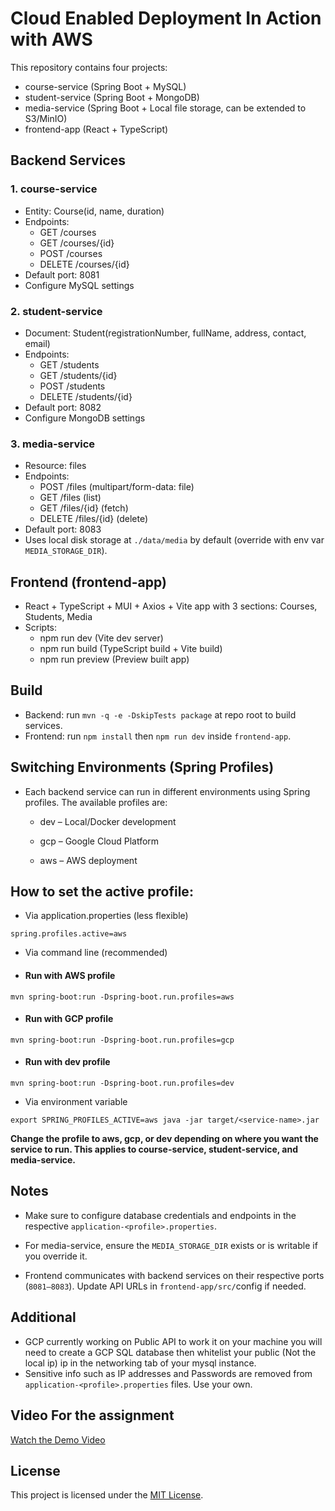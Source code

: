 # Cloud Enabled Deployment In Action with AWS

This repository contains four projects:

- course-service (Spring Boot + MySQL)
- student-service (Spring Boot + MongoDB)
- media-service (Spring Boot + Local file storage, can be extended to S3/MinIO)
- frontend-app (React + TypeScript)

## Backend Services

### 1. course-service
- Entity: Course(id, name, duration)
- Endpoints:
  - GET /courses
  - GET /courses/{id}
  - POST /courses
  - DELETE /courses/{id}
- Default port: 8081
- Configure MySQL settings

### 2. student-service
- Document: Student(registrationNumber, fullName, address, contact, email)
- Endpoints:
  - GET /students
  - GET /students/{id}
  - POST /students
  - DELETE /students/{id}
- Default port: 8082
- Configure MongoDB settings

### 3. media-service
- Resource: files
- Endpoints:
  - POST /files (multipart/form-data: file)
  - GET /files (list)
  - GET /files/{id} (fetch)
  - DELETE /files/{id} (delete)
- Default port: 8083
- Uses local disk storage at `./data/media` by default (override with env var `MEDIA_STORAGE_DIR`).

## Frontend (frontend-app)
- React + TypeScript + MUI + Axios + Vite app with 3 sections: Courses, Students, Media
- Scripts:
  - npm run dev (Vite dev server)
  - npm run build (TypeScript build + Vite build)
  - npm run preview (Preview built app)

## Build

- Backend: run `mvn -q -e -DskipTests package` at repo root to build services.
- Frontend: run `npm install` then `npm run dev` inside `frontend-app`.

## Switching Environments (Spring Profiles)

- Each backend service can run in different environments using Spring profiles. The available profiles are:

  - dev – Local/Docker development

  - gcp – Google Cloud Platform

  - aws – AWS deployment

## How to set the active profile:

- Via application.properties (less flexible)

`spring.profiles.active=aws`


- Via command line (recommended)

- #### Run with AWS profile
`mvn spring-boot:run -Dspring-boot.run.profiles=aws`

- #### Run with GCP profile
`mvn spring-boot:run -Dspring-boot.run.profiles=gcp`

- #### Run with dev profile
`mvn spring-boot:run -Dspring-boot.run.profiles=dev`


- Via environment variable

`export SPRING_PROFILES_ACTIVE=aws
java -jar target/<service-name>.jar`


**Change the profile to aws, gcp, or dev depending on where you want the service to run. This applies to course-service, student-service, and media-service.**

## **Notes**

- Make sure to configure database credentials and endpoints in the respective `application-<profile>.properties`.

- For media-service, ensure the `MEDIA_STORAGE_DIR` exists or is writable if you override it.

- Frontend communicates with backend services on their respective ports (`8081–8083`). Update API URLs in `frontend-app/src/`config if needed.

## Additional

- GCP currently working on Public API to work it on your machine you will need to create a GCP SQL database then whitelist your public (Not the local ip) ip in the networking tab of your mysql instance.
- Sensitive info such as IP addresses and Passwords are removed from `application-<profile>.properties` files. Use your own.

## Video For the assignment

[Watch the Demo Video](https://drive.google.com/file/d/1KPJCb7pRBHHsuUTaZo3M19D8YmF9uA6e/view?usp=drive_link)


## License

This project is licensed under the [MIT License](LICENSE).
